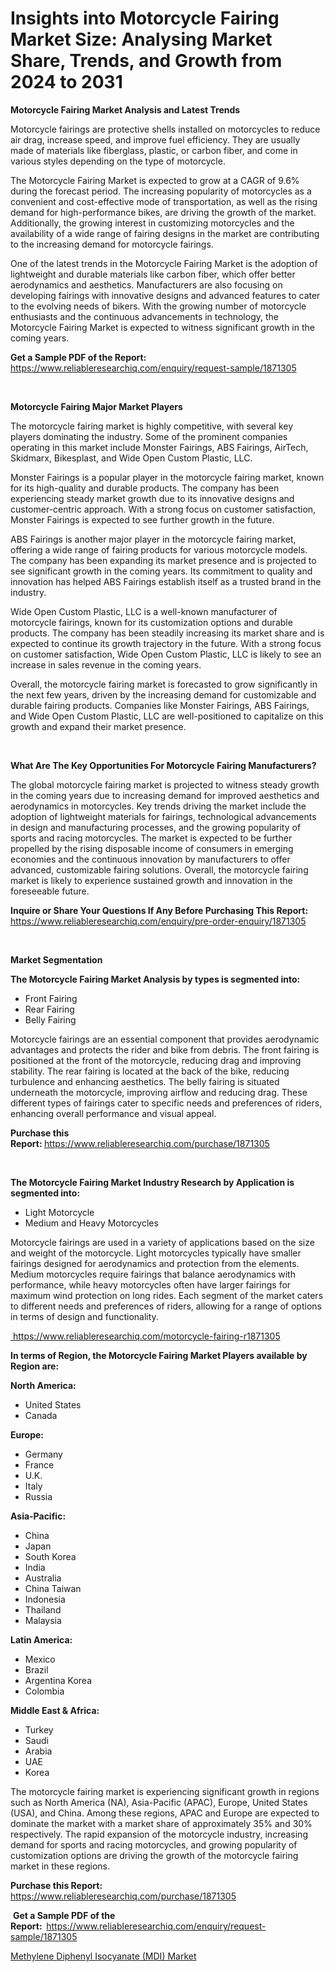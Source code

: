 <p><h1>Insights into Motorcycle Fairing Market Size: Analysing Market Share, Trends, and Growth from 2024 to 2031</h1></p><p><strong>Motorcycle Fairing Market Analysis and Latest Trends</strong></p>
<p><p>Motorcycle fairings are protective shells installed on motorcycles to reduce air drag, increase speed, and improve fuel efficiency. They are usually made of materials like fiberglass, plastic, or carbon fiber, and come in various styles depending on the type of motorcycle.</p><p>The Motorcycle Fairing Market is expected to grow at a CAGR of 9.6% during the forecast period. The increasing popularity of motorcycles as a convenient and cost-effective mode of transportation, as well as the rising demand for high-performance bikes, are driving the growth of the market. Additionally, the growing interest in customizing motorcycles and the availability of a wide range of fairing designs in the market are contributing to the increasing demand for motorcycle fairings.</p><p>One of the latest trends in the Motorcycle Fairing Market is the adoption of lightweight and durable materials like carbon fiber, which offer better aerodynamics and aesthetics. Manufacturers are also focusing on developing fairings with innovative designs and advanced features to cater to the evolving needs of bikers. With the growing number of motorcycle enthusiasts and the continuous advancements in technology, the Motorcycle Fairing Market is expected to witness significant growth in the coming years.</p></p>
<p><strong>Get a Sample PDF of the Report:&nbsp;</strong> <a href="https://www.reliableresearchiq.com/enquiry/request-sample/1871305">https://www.reliableresearchiq.com/enquiry/request-sample/1871305</a></p>
<p>&nbsp;</p>
<p><strong>Motorcycle Fairing Major Market Players</strong></p>
<p><p>The motorcycle fairing market is highly competitive, with several key players dominating the industry. Some of the prominent companies operating in this market include Monster Fairings, ABS Fairings, AirTech, Skidmarx, Bikesplast, and Wide Open Custom Plastic, LLC.</p><p>Monster Fairings is a popular player in the motorcycle fairing market, known for its high-quality and durable products. The company has been experiencing steady market growth due to its innovative designs and customer-centric approach. With a strong focus on customer satisfaction, Monster Fairings is expected to see further growth in the future.</p><p>ABS Fairings is another major player in the motorcycle fairing market, offering a wide range of fairing products for various motorcycle models. The company has been expanding its market presence and is projected to see significant growth in the coming years. Its commitment to quality and innovation has helped ABS Fairings establish itself as a trusted brand in the industry.</p><p>Wide Open Custom Plastic, LLC is a well-known manufacturer of motorcycle fairings, known for its customization options and durable products. The company has been steadily increasing its market share and is expected to continue its growth trajectory in the future. With a strong focus on customer satisfaction, Wide Open Custom Plastic, LLC is likely to see an increase in sales revenue in the coming years.</p><p>Overall, the motorcycle fairing market is forecasted to grow significantly in the next few years, driven by the increasing demand for customizable and durable fairing products. Companies like Monster Fairings, ABS Fairings, and Wide Open Custom Plastic, LLC are well-positioned to capitalize on this growth and expand their market presence.</p></p>
<p>&nbsp;</p>
<p><strong>What Are The Key Opportunities For Motorcycle Fairing Manufacturers?</strong></p>
<p><p>The global motorcycle fairing market is projected to witness steady growth in the coming years due to increasing demand for improved aesthetics and aerodynamics in motorcycles. Key trends driving the market include the adoption of lightweight materials for fairings, technological advancements in design and manufacturing processes, and the growing popularity of sports and racing motorcycles. The market is expected to be further propelled by the rising disposable income of consumers in emerging economies and the continuous innovation by manufacturers to offer advanced, customizable fairing solutions. Overall, the motorcycle fairing market is likely to experience sustained growth and innovation in the foreseeable future.</p></p>
<p><strong>Inquire or Share Your Questions If Any Before Purchasing This Report:</strong> <a href="https://www.reliableresearchiq.com/enquiry/pre-order-enquiry/1871305">https://www.reliableresearchiq.com/enquiry/pre-order-enquiry/1871305</a></p>
<p>&nbsp;</p>
<p><strong>Market Segmentation</strong></p>
<p><strong>The Motorcycle Fairing Market Analysis by types is segmented into:</strong></p>
<p><ul><li>Front Fairing</li><li>Rear Fairing</li><li>Belly Fairing</li></ul></p>
<p><p>Motorcycle fairings are an essential component that provides aerodynamic advantages and protects the rider and bike from debris. The front fairing is positioned at the front of the motorcycle, reducing drag and improving stability. The rear fairing is located at the back of the bike, reducing turbulence and enhancing aesthetics. The belly fairing is situated underneath the motorcycle, improving airflow and reducing drag. These different types of fairings cater to specific needs and preferences of riders, enhancing overall performance and visual appeal.</p></p>
<p><strong>Purchase this Report:&nbsp;</strong><a href="https://www.reliableresearchiq.com/purchase/1871305">https://www.reliableresearchiq.com/purchase/1871305</a></p>
<p>&nbsp;</p>
<p><strong>The Motorcycle Fairing Market Industry Research by Application is segmented into:</strong></p>
<p><ul><li>Light Motorcycle</li><li>Medium and Heavy Motorcycles</li></ul></p>
<p><p>Motorcycle fairings are used in a variety of applications based on the size and weight of the motorcycle. Light motorcycles typically have smaller fairings designed for aerodynamics and protection from the elements. Medium motorcycles require fairings that balance aerodynamics with performance, while heavy motorcycles often have larger fairings for maximum wind protection on long rides. Each segment of the market caters to different needs and preferences of riders, allowing for a range of options in terms of design and functionality.</p></p>
<p><a href="https://www.reliableresearchiq.com/motorcycle-fairing-r1871305">&nbsp;https://www.reliableresearchiq.com/motorcycle-fairing-r1871305</a></p>
<p><strong>In terms of Region, the Motorcycle Fairing Market Players available by Region are:</strong></p>
<p>
    <p> <strong> North America: </strong>
        <ul>
            <li>United States</li>
            <li>Canada</li>
        </ul>
        </p> 
    <p> <strong> Europe: </strong>
        <ul>
            <li>Germany</li>
            <li>France</li>
            <li>U.K.</li>
            <li>Italy</li>
            <li>Russia</li>
        </ul>
        </p> 
    <p> <strong> Asia-Pacific: </strong>
        <ul>
            <li>China</li>
            <li>Japan</li>
            <li>South Korea</li>
            <li>India</li>
            <li>Australia</li>
            <li>China Taiwan</li>
            <li>Indonesia</li>
            <li>Thailand</li>
            <li>Malaysia</li>
        </ul>
        </p> 
    <p> <strong> Latin America: </strong>
        <ul>
            <li>Mexico</li>
            <li>Brazil</li>
            <li>Argentina Korea</li>
            <li>Colombia</li>
        </ul>
        </p> 
    <p> <strong> Middle East & Africa: </strong>
        <ul>
            <li>Turkey</li>
            <li>Saudi</li>
            <li>Arabia</li>
            <li>UAE</li>
            <li>Korea</li>
        </ul>
    </p>
    </p>
<p><p>The motorcycle fairing market is experiencing significant growth in regions such as North America (NA), Asia-Pacific (APAC), Europe, United States (USA), and China. Among these regions, APAC and Europe are expected to dominate the market with a market share of approximately 35% and 30% respectively. The rapid expansion of the motorcycle industry, increasing demand for sports and racing motorcycles, and growing popularity of customization options are driving the growth of the motorcycle fairing market in these regions.</p></p>
<p><strong>Purchase this Report: </strong><a href="https://www.reliableresearchiq.com/purchase/1871305">https://www.reliableresearchiq.com/purchase/1871305</a></p>
<p>&nbsp;<strong>Get a Sample PDF of the Report:&nbsp;&nbsp;</strong><a href="https://www.reliableresearchiq.com/enquiry/request-sample/1871305">https://www.reliableresearchiq.com/enquiry/request-sample/1871305</a></p>
<p><strong></strong></p>
<p><p><a href="https://github.com/tamvrosiya/Market-Research-Report-List-5/blob/main/methylene-diphenyl-isocyanate-mdi-market.md">Methylene Diphenyl Isocyanate (MDI) Market</a></p></p>